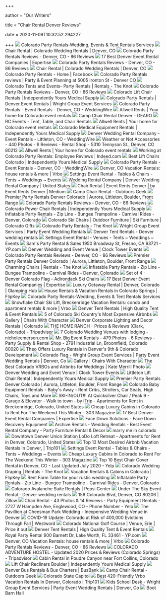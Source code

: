 +++
        
author = "Our Writers"
        
title = "Chair Rental Denver Reviews"
        
date = 2020-11-09T10:32:52.294227
        
+++
[ ![](https://cpartyrentals.com/wp-content/uploads/2016/02/CR-Party-logo.png)](https://cpartyrentals.com/wp-content/uploads/2016/02/CR-Party-logo.png) Colorado Party Rentals-Wedding, Events & Tent Rentals Services
[ ![](https://www.chairrentaldenver.com/wp-content/uploads/2018/06/ChairRental_logoV2-copy.png)](https://www.chairrentaldenver.com/wp-content/uploads/2018/06/ChairRental_logoV2-copy.png) Chair Rental | Colorado Wedding Rentals | Denver, CO
[ ![](https://cdn0.weddingwire.com/reviews/photos/5/2/0/8/r10_2x_1538025.jpg)](https://cdn0.weddingwire.com/reviews/photos/5/2/0/8/r10_2x_1538025.jpg) Colorado Party Rentals Reviews - Denver, CO - 86 Reviews
[ ![](https://res.cloudinary.com/expertise-com/image/upload/f_auto,fl_lossy,q_auto/w_740,h_370,c_scale/remote_media/dir/hero_banner/event-rentals-hero-banner.jpg)](https://res.cloudinary.com/expertise-com/image/upload/f_auto,fl_lossy,q_auto/w_740,h_370,c_scale/remote_media/dir/hero_banner/event-rentals-hero-banner.jpg) 17 Best Denver Event Rental Companies | Expertise
[ ![](https://cdn0.weddingwire.com/emp/fotos/5/6/9/8/8/1/andreamikey-494_51_188965_v1.jpg)](https://cdn0.weddingwire.com/emp/fotos/5/6/9/8/8/1/andreamikey-494_51_188965_v1.jpg) Colorado Party Rentals Reviews - Denver, CO - 86 Reviews
[ ![](https://www.chairrentaldenver.com/wp-content/uploads/2018/04/ChairRental_logo.png)](https://www.chairrentaldenver.com/wp-content/uploads/2018/04/ChairRental_logo.png) Chair Rental | Colorado Wedding Rentals | Denver, CO
[ ![](https://lookaside.fbsbx.com/lookaside/crawler/media/?media_id=293215999809)](https://lookaside.fbsbx.com/lookaside/crawler/media/?media_id=293215999809) Colorado Party Rentals - Home | Facebook
[ ![](https://ddjkm7nmu27lx.cloudfront.net/148296370161613/cover/5868d1c6b1aed2.60825773.png)](https://ddjkm7nmu27lx.cloudfront.net/148296370161613/cover/5868d1c6b1aed2.60825773.png) Colorado Party Rentals reviews | Party & Event Planning at 5005 Ironton St  - Denver CO
[ ![](https://media-api.xogrp.com/images/8b286f61-7b77-4eb7-9b14-cc5543f7d509~rs_414.240)](https://media-api.xogrp.com/images/8b286f61-7b77-4eb7-9b14-cc5543f7d509~rs_414.240) Colorado Tents and Events- Party Rentals | Rentals - The Knot
[ ![](https://cdn0.weddingwire.com/reviews/photos/7/1/9/0/r10_2x_1460917.jpg)](https://cdn0.weddingwire.com/reviews/photos/7/1/9/0/r10_2x_1460917.jpg) Colorado Party Rentals Reviews - Denver, CO - 86 Reviews
[ ![](https://independentlyyours.org/wp-content/uploads/2019/01/rental-stand-assist-chair-lift-chair-colorado-boulder-parker-louisville.png)](https://independentlyyours.org/wp-content/uploads/2019/01/rental-stand-assist-chair-lift-chair-colorado-boulder-parker-louisville.png) Colorado Lift Chair Rentals | Independently Yours Medical Supply
[ ![](https://thewrightgroupnow.com/wp-content/uploads/2018/04/IMG_0830-1080x675.jpg)](https://thewrightgroupnow.com/wp-content/uploads/2018/04/IMG_0830-1080x675.jpg) Colorado Party Rentals | Denver Event Rentals | Wright Group Event Services
[ ![](https://cdn0.weddingwire.com/emp/fotos/5/3/9/3/8/9/t25_1507251122454-170913-0307-skylight-loveproject.jpg)](https://cdn0.weddingwire.com/emp/fotos/5/3/9/3/8/9/t25_1507251122454-170913-0307-skylight-loveproject.jpg) Colorado Party Rentals - Event Rentals - Denver, CO - WeddingWire
[ ![](https://allwellrents.com/wp-content/uploads/2020/06/Green-Gardening-Landscaping-Service-Business_Advertising-Website-2.jpg)](https://allwellrents.com/wp-content/uploads/2020/06/Green-Gardening-Landscaping-Service-Business_Advertising-Website-2.jpg) Allwell Rents | Your home for Colorado event rentals
[ ![](https://outdoorgearo.com/dev/wp-content/uploads/2019/04/Camping-Chairsblack-600x750.jpg)](https://outdoorgearo.com/dev/wp-content/uploads/2019/04/Camping-Chairsblack-600x750.jpg) Camp Chair Rental Denver - GEARO
[ ![](https://rcspecialevents.com/wp-content/uploads/2018/02/rc-event-planning-boulder-fort-collins-colorado-wyoming-e1552063733911.jpg)](https://rcspecialevents.com/wp-content/uploads/2018/02/rc-event-planning-boulder-fort-collins-colorado-wyoming-e1552063733911.jpg) RC Events - Tent, Table, and Chair Rentals
[ ![](https://allwellrents.com/wp-content/uploads/2020/06/Green-Gardening-Landscaping-Service-Business_Advertising-Website-8-1024x493.jpg)](https://allwellrents.com/wp-content/uploads/2020/06/Green-Gardening-Landscaping-Service-Business_Advertising-Website-8-1024x493.jpg) Allwell Rents | Your home for Colorado event rentals
[ ![](https://independentlyyours.org/wp-content/uploads/2016/06/colorado-lift-chair-rentals-300x194.png)](https://independentlyyours.org/wp-content/uploads/2016/06/colorado-lift-chair-rentals-300x194.png) Colorado Medical Equipment Rentals | Independently Yours Medical Supply
[ ![](https://cdn0.weddingwire.com/reviews/photos/3/9/7/4/r10_2x_1834793.jpg)](https://cdn0.weddingwire.com/reviews/photos/3/9/7/4/r10_2x_1834793.jpg) Denver Wedding Rental Company - Event Rentals - Littleton, CO - WeddingWire
[ ![](https://lookaside.fbsbx.com/lookaside/crawler/media/?media_id=3161981990504692)](https://lookaside.fbsbx.com/lookaside/crawler/media/?media_id=3161981990504692) Weather or Not Accessories - 440 Photos - 9 Reviews - Rental Shop - 5310  Tennyson St., Denver, CO 80212
[ ![](https://allwellrents.com/wp-content/uploads/2020/06/Green-Gardening-Landscaping-Service-Business_Advertising-Website-1-1-1024x493.jpg)](https://allwellrents.com/wp-content/uploads/2020/06/Green-Gardening-Landscaping-Service-Business_Advertising-Website-1-1-1024x493.jpg) Allwell Rents | Your home for Colorado event rentals
[ ![](https://d2q79iu7y748jz.cloudfront.net/s/_logo/0c559cd4865f3c03fa36944b2b478e49)](https://d2q79iu7y748jz.cloudfront.net/s/_logo/0c559cd4865f3c03fa36944b2b478e49) Working at Colorado Party Rentals: Employee Reviews | Indeed.com
[ ![](https://independentlyyours.org/wp-content/uploads/2020/02/best-lift-chairs-colorado-golden-technologies-independently-yours-medical-supply.jpg)](https://independentlyyours.org/wp-content/uploads/2020/02/best-lift-chairs-colorado-golden-technologies-independently-yours-medical-supply.jpg) Best Lift Chairs Colorado | Independently Yours Medical Supply
[ ![](https://cdn0.weddingwire.com/emp/fotos/3/5/6/8/6/1/t25_ceremony-27-edited_51_168653-158143994837066.jpg)](https://cdn0.weddingwire.com/emp/fotos/3/5/6/8/6/1/t25_ceremony-27-edited_51_168653-158143994837066.jpg) Colorado Party Rentals - Event Rentals - Denver, CO - WeddingWire
[ ![](https://odis.homeaway.com/odis/destination/ad98fa03-75ea-49b3-9487-a8974ce1f889.hw5.jpg)](https://odis.homeaway.com/odis/destination/ad98fa03-75ea-49b3-9487-a8974ce1f889.hw5.jpg) Denver, CO Vacation Rentals: house rentals & more | Vrbo
[ ![](https://www.settingseventrental.com/rentals/wp-content/uploads/2015/05/Louis-Antique-Chair_Salida-colorado_Party-rental_weddings_high-country-300x200.jpg)](https://www.settingseventrental.com/rentals/wp-content/uploads/2015/05/Louis-Antique-Chair_Salida-colorado_Party-rental_weddings_high-country-300x200.jpg) Settings Event Rental - Tables & Chairs - Tents ~ Weddings ~ Events
[ ![](https://static.wixstatic.com/media/9da9ea_b0d6a561b1ba4245b5b89b6fcac77853~mv2.jpg/v1/fill/w_229,h_530,al_c,q_80/9da9ea_b0d6a561b1ba4245b5b89b6fcac77853~mv2.webp)](https://static.wixstatic.com/media/9da9ea_b0d6a561b1ba4245b5b89b6fcac77853~mv2.jpg/v1/fill/w_229,h_530,al_c,q_80/9da9ea_b0d6a561b1ba4245b5b89b6fcac77853~mv2.webp) Wedding Rental Company | Denver Wedding Rental Company | United States
[ ![](https://miro.medium.com/max/835/1*_4syS4HFH5OdWyDAFrzA-w.png)](https://miro.medium.com/max/835/1*_4syS4HFH5OdWyDAFrzA-w.png) Chair Rental | Event Rents Denver | by Event Rents Denver | Medium
[ ![](https://www.outdoorsgeek.com/wp-content/uploads/2017/01/Camp-Chairred-Resized.jpg)](https://www.outdoorsgeek.com/wp-content/uploads/2017/01/Camp-Chairred-Resized.jpg) Camp Chair Rental - Outdoors Geek
[ ![](https://files.sysers.com/cp/upload/premierpartyrentals/categories/med/specials.png)](https://files.sysers.com/cp/upload/premierpartyrentals/categories/med/specials.png) Premier Party Rentals Denver Colorado | Aurora, Littleton, Boulder, Front  Range
[ ![](https://cdn0.weddingwire.com/reviews/photos/1/4/3/7/r10_2x_1717341.jpg)](https://cdn0.weddingwire.com/reviews/photos/1/4/3/7/r10_2x_1717341.jpg) Colorado Party Rentals Reviews - Denver, CO - 86 Reviews
[ ![](https://independentlyyours.org/wp-content/uploads/2018/01/golden-literider-envy-power-chair.png)](https://independentlyyours.org/wp-content/uploads/2018/01/golden-literider-envy-power-chair.png) Colorado Power Chair Rentals | Independently Yours Medical Supply
[ ![](https://www.gravityplayevents.com/userfiles/blocks_top/giant-water-slides-for-rent-in-colorado.jpg)](https://www.gravityplayevents.com/userfiles/blocks_top/giant-water-slides-for-rent-in-colorado.jpg) Inflatable Party Rentals - Zip Line - Bungee Trampoline - Carnival Rides -  Denver, Colorado
[ ![](https://www.coloradoskichairs.com/wp-content/uploads/2019/03/IMG_3616-e1552600941701.jpg)](https://www.coloradoskichairs.com/wp-content/uploads/2019/03/IMG_3616-e1552600941701.jpg) Colorado Ski Chairs | Outdoor Furniture | Ski Furniture | Colorado Gifts
[ ![](https://media-api.xogrp.com/images/e5cd406b-8a19-44b1-baf0-6bd7c889ba75)](https://media-api.xogrp.com/images/e5cd406b-8a19-44b1-baf0-6bd7c889ba75) Colorado Party Rentals - The Knot
[ ![](https://thewrightgroupnow.com/wp-content/uploads/2018/04/Colorado-Tent-Party-and-Wedding-Event-rentals.png)](https://thewrightgroupnow.com/wp-content/uploads/2018/04/Colorado-Tent-Party-and-Wedding-Event-rentals.png) Wright Group Event Services | Party Event Wedding Rentals
[ ![](https://f5prodstoragecontainer.blob.core.windows.net/prod-live-public/cache/prerendered/v2907.p3839.denver-tent-rentals.giant.jpg)](https://f5prodstoragecontainer.blob.core.windows.net/prod-live-public/cache/prerendered/v2907.p3839.denver-tent-rentals.giant.jpg) Denver Tent Rentals - Denver wedding rentals
[ ![](https://www.settingseventrental.com/rentals/wp-content/uploads/2019/11/ole-golf-course_Wedding-rental_Tent-Rental_Chair-Rental_Westcliffe-Colorado-2-400x300.jpg)](https://www.settingseventrental.com/rentals/wp-content/uploads/2019/11/ole-golf-course_Wedding-rental_Tent-Rental_Chair-Rental_Westcliffe-Colorado-2-400x300.jpg) Settings Event Rental - Venues - Tents ~ Weddings ~ Events
[ ![](https://i2.ypcdn.com/blob/67fc2608ea0af78ab21a3f4a0d4a1ae28d30d61e_400x260_crop.jpg)](https://i2.ypcdn.com/blob/67fc2608ea0af78ab21a3f4a0d4a1ae28d30d61e_400x260_crop.jpg) Sam's Party Rental & Sales 1950 Broadway St, Fresno, CA 93721 - YP.com
[ ![](https://www.clocktowerevents.com/images/slideShows/home2/ClockTowerWeddingEmpty.jpg)](https://www.clocktowerevents.com/images/slideShows/home2/ClockTowerWeddingEmpty.jpg) Denver Wedding and Event Venue | Clock Tower Events
[ ![](https://cdn0.weddingwire.com/reviews/photos/9/5/3/0/r10_2x_1780359.jpg)](https://cdn0.weddingwire.com/reviews/photos/9/5/3/0/r10_2x_1780359.jpg) Colorado Party Rentals Reviews - Denver, CO - 86 Reviews
[ ![](https://files.sysers.com/cp/upload/premierpartyrentals/categories/med/Heater_Category.png)](https://files.sysers.com/cp/upload/premierpartyrentals/categories/med/Heater_Category.png) Premier Party Rentals Denver Colorado | Aurora, Littleton, Boulder, Front  Range
[ ![](https://media-api.xogrp.com/images/6b87d242-2589-49fa-beb8-e27fe874b5dc)](https://media-api.xogrp.com/images/6b87d242-2589-49fa-beb8-e27fe874b5dc) Charming Chairs | Rentals - The Knot
[ ![](https://www.gravityplayevents.com/userfiles/blocks_top/zip-line-rental-denver-colorado.jpg)](https://www.gravityplayevents.com/userfiles/blocks_top/zip-line-rental-denver-colorado.jpg) Inflatable Party Rentals - Zip Line - Bungee Trampoline - Carnival Rides -  Denver, Colorado
[ ![](https://www.coloradoskichairs.com/wp-content/uploads/2019/05/IMG_4893-e1557616073102.jpg)](https://www.coloradoskichairs.com/wp-content/uploads/2019/05/IMG_4893-e1557616073102.jpg) Set of 4 - Denver Colorado Flag - Adirondack Ski Chairs
[ ![](https://res.cloudinary.com/expertise-com/image/upload/f_auto,fl_lossy,q_auto:low/remote_media/logos/denver-co_co_event-rentals_71.jpg)](https://res.cloudinary.com/expertise-com/image/upload/f_auto,fl_lossy,q_auto:low/remote_media/logos/denver-co_co_event-rentals_71.jpg) 17 Best Denver Event Rental Companies | Expertise
[ ![](https://media.glampinghub.com/CACHE/images/accommodations/log-cabin-rental-with-luxury-eight-person-hot-tub-for-getaway-near-1560343874700/a378260e402a5e9fe8e16b6cfbb550fd.jpg)](https://media.glampinghub.com/CACHE/images/accommodations/log-cabin-rental-with-luxury-eight-person-hot-tub-for-getaway-near-1560343874700/a378260e402a5e9fe8e16b6cfbb550fd.jpg) Luxury Getaway Rental | Denver, Colorado | Glamping Hub
[ ![](https://tap1.fkimg.com/media/vr-splice-l/05/72/e5/f2.jpg)](https://tap1.fkimg.com/media/vr-splice-l/05/72/e5/f2.jpg) House Rentals & Vacation Rentals in Colorado Springs | FlipKey
[ ![](https://cpartyrentals.com/wp-content/uploads/bfi_thumb/cake-and-lace-nf0e9ogdbe9cw0wkdekjm5e24ju37q34188cb5m71g.png)](https://cpartyrentals.com/wp-content/uploads/bfi_thumb/cake-and-lace-nf0e9ogdbe9cw0wkdekjm5e24ju37q34188cb5m71g.png) Colorado Party Rentals-Wedding, Events & Tent Rentals Services
[ ![](https://odis.homeaway.com/odis/listing/70274636-5dcc-4ec9-96b0-fe42725db4bb.c9.jpg)](https://odis.homeaway.com/odis/listing/70274636-5dcc-4ec9-96b0-fe42725db4bb.c9.jpg) Snowflake Chair Ski Lift, Breckenridge Vacation Rentals: condo and  apartment rentals & more | Vrbo
[ ![](http://www.denvertentrentals.com/wp-content/uploads/2017/04/40ft-x-80ft-elite-600x410.jpg)](http://www.denvertentrentals.com/wp-content/uploads/2017/04/40ft-x-80ft-elite-600x410.jpg) Denver Tent Rentals | High Quality Tent & Event Rentals
[ ![](https://cdn.5280.com/2020/01/Aspen_chalet_Luxury_Airbnb.jpg)](https://cdn.5280.com/2020/01/Aspen_chalet_Luxury_Airbnb.jpg) 5 of Colorado Ski Country's Most Expensive Airbnbs
[ ![](https://chairswithcharacter.files.wordpress.com/2012/09/styled-shoots-strawberrystylededit-0113.jpg)](https://chairswithcharacter.files.wordpress.com/2012/09/styled-shoots-strawberrystylededit-0113.jpg) Gallery | Chairs With Character
[ ![](https://www.lightinganddesignbyscott.com/wp-content/uploads/2018/03/12928253_10153996880235460_3571423447240622031_n.jpg)](https://www.lightinganddesignbyscott.com/wp-content/uploads/2018/03/12928253_10153996880235460_3571423447240622031_n.jpg) Denver Corporate Lighting and Decor Rentals | Colorado
[ ![](https://dynamic-media-cdn.tripadvisor.com/media/photo-o/10/c4/09/b3/wedding-dinner-at-the.jpg?w=900&h=-1&s=1)](https://dynamic-media-cdn.tripadvisor.com/media/photo-o/10/c4/09/b3/wedding-dinner-at-the.jpg?w=900&h=-1&s=1) THE HOME RANCH - Prices & Reviews (Clark, Colorado) - Tripadvisor
[ ![](https://nicholeemerson.com/wp-content/uploads/sites/6396/2019/03/Keystone01.jpg)](https://nicholeemerson.com/wp-content/uploads/sites/6396/2019/03/Keystone01.jpg) 7 Colorado Wedding Venues with lodging - nicholeemerson.com
[ ![](https://lookaside.fbsbx.com/lookaside/crawler/media/?media_id=398702923659706)](https://lookaside.fbsbx.com/lookaside/crawler/media/?media_id=398702923659706) Mr. Big Event Rentals - 479 Photos - 6 Reviews - Party Supply & Rental Shop  - 2791 Industrial Ln, Broomfield, Colorado 80020
[ ![](https://cdn.5280.com/2018/06/Theo2_4124-Club9-lounge-960x673.jpg)](https://cdn.5280.com/2018/06/Theo2_4124-Club9-lounge-960x673.jpg) Theo Offers Luxury Rentals in Denver's 9th & Colorado Development
[ ![](https://thewrightgroupnow.com/wp-content/uploads/2017/12/Rent_Flags_Colorado_Wright_Group_Denver_Colorado_Flag.png)](https://thewrightgroupnow.com/wp-content/uploads/2017/12/Rent_Flags_Colorado_Wright_Group_Denver_Colorado_Flag.png) Colorado Flag - Wright Group Event Services | Party Event Wedding Rentals |  Denver, Co
[ ![](https://chairswithcharacter.files.wordpress.com/2012/09/styled-shoots-strawberrystylededit-0110.jpg)](https://chairswithcharacter.files.wordpress.com/2012/09/styled-shoots-strawberrystylededit-0110.jpg) Gallery | Chairs With Character
[ ![](https://images.squarespace-cdn.com/content/v1/58accb5df5e231736e8950ee/1580836905281-0IL193OYYJ6NWPXO7V7U/ke17ZwdGBToddI8pDm48kOSHJLhjDZIO_psSWwZoaGpZw-zPPgdn4jUwVcJE1ZvWQUxwkmyExglNqGp0IvTJZamWLI2zvYWH8K3-s_4yszcp2ryTI0HqTOaaUohrI8PI5l3E5RTclEUoMIS-oZKh3GD-tOTp0LPlxA8m2rlR4LM/Colorado+Airbnb+VRBO+Wedding)](https://images.squarespace-cdn.com/content/v1/58accb5df5e231736e8950ee/1580836905281-0IL193OYYJ6NWPXO7V7U/ke17ZwdGBToddI8pDm48kOSHJLhjDZIO_psSWwZoaGpZw-zPPgdn4jUwVcJE1ZvWQUxwkmyExglNqGp0IvTJZamWLI2zvYWH8K3-s_4yszcp2ryTI0HqTOaaUohrI8PI5l3E5RTclEUoMIS-oZKh3GD-tOTp0LPlxA8m2rlR4LM/Colorado+Airbnb+VRBO+Wedding) The Best Colorado VRBOs and Airbnbs for Weddings | Kate Merrill Photo
[ ![](https://www.clocktowerevents.com/images/slideShows/home2/ClockTowerWedding3.jpg)](https://www.clocktowerevents.com/images/slideShows/home2/ClockTowerWedding3.jpg) Denver Wedding and Event Venue | Clock Tower Events
[ ![](https://independentlyyours.org/wp-content/uploads/2020/01/parker-lift-chair-rentals.jpg)](https://independentlyyours.org/wp-content/uploads/2020/01/parker-lift-chair-rentals.jpg) Littleton Lift Chair Rental | Independently Yours Medical Supply
[ ![](https://files.sysers.com/cp/upload/premierpartyrentals/categories/med/frozen_drink_category.png)](https://files.sysers.com/cp/upload/premierpartyrentals/categories/med/frozen_drink_category.png) Premier Party Rentals Denver Colorado | Aurora, Littleton, Boulder, Front  Range
[ ![](https://babysaway.com/wp-content/uploads/2019/10/colorado-babysaway-rental-locations-1.png)](https://babysaway.com/wp-content/uploads/2019/10/colorado-babysaway-rental-locations-1.png) Colorado Baby Equipment Rentals - Baby's Away - Rent Cribs, Strollers, Car  Seats, High Chairs, Toys and More
[ ![](https://a0.muscache.com/im/pictures/541fcc14-5117-4b01-b9bf-2997daff837b.jpg?im_w=720)](https://a0.muscache.com/im/pictures/541fcc14-5117-4b01-b9bf-2997daff837b.jpg?im_w=720) SKI-IN/OUT!!! At Quicksilver Chair / Peak 9 - Garage & Elevator - Walk to  town - by iTrip - Apartments for Rent in Breckenridge, Colorado, United  States
[ ![](https://images.303magazine.com/uploads/2018/11/aspen-2.jpg)](https://images.303magazine.com/uploads/2018/11/aspen-2.jpg) Cheap Luxury Cabins in Colorado to Rent For The Weekend This Winter - 303  Magazine
[ ![](https://res.cloudinary.com/expertise-com/image/upload/f_auto,fl_lossy,q_auto/w_167,c_scale/remote_media/logos/denver-co_co_event-rentals_69.jpg)](https://res.cloudinary.com/expertise-com/image/upload/f_auto,fl_lossy,q_auto/w_167,c_scale/remote_media/logos/denver-co_co_event-rentals_69.jpg) 17 Best Denver Event Rental Companies | Expertise
[ ![](http://www.facedownsolutions.com/images/rental_package.jpg)](http://www.facedownsolutions.com/images/rental_package.jpg) Face Down Solutions - Face Down Recovery Equipment
[ ![](https://archiverentals.com/wp-content/uploads/2019/04/home-slider-1.jpg)](https://archiverentals.com/wp-content/uploads/2019/04/home-slider-1.jpg) Archive Rentals - Wedding Rentals - Best Event Rental Company - Party  Furniture Rental & Decor
[ ![](https://arrowheadmanor.com/wp-content/uploads/2014/06/Capture2.png)](https://arrowheadmanor.com/wp-content/uploads/2014/06/Capture2.png) marry me in colorado
[ ![](https://a0.muscache.com/im/pictures/62727899/cb061ac1_original.jpg?im_w=720)](https://a0.muscache.com/im/pictures/62727899/cb061ac1_original.jpg?im_w=720) Downtown Denver Union Station LoDo Loft Retreat - Apartments for Rent in  Denver, Colorado, United States
[ ![](http://static.trip101.com/paragraph_media/pictures/001/705/917/large/Private_Refuge_in_Central_Denver.png?1565838420)](http://static.trip101.com/paragraph_media/pictures/001/705/917/large/Private_Refuge_in_Central_Denver.png?1565838420) Top 13 Most Desired Airbnb Vacation Rentals In Denver, | Trip101
[ ![](https://www.settingseventrental.com/rentals/wp-content/uploads/2019/03/Childerns-Chair_Table-Rental_Chair-Rental_Party-Rental_Colorado-300x200.jpg)](https://www.settingseventrental.com/rentals/wp-content/uploads/2019/03/Childerns-Chair_Table-Rental_Chair-Rental_Party-Rental_Colorado-300x200.jpg) Settings Event Rental - Tables & Chairs - Tents ~ Weddings ~ Events
[ ![](https://images.303magazine.com/uploads/2018/11/e7b79d0f-9e41-4d28-82ee-7790c3e109fc.jpg)](https://images.303magazine.com/uploads/2018/11/e7b79d0f-9e41-4d28-82ee-7790c3e109fc.jpg) Cheap Luxury Cabins in Colorado to Rent For The Weekend This Winter - 303  Magazine
[ ![](https://s3-media0.fl.yelpcdn.com/bphoto/3Ax2D5vyUvFUu-PGCefpBw/ls.jpg)](https://s3-media0.fl.yelpcdn.com/bphoto/3Ax2D5vyUvFUu-PGCefpBw/ls.jpg) Top 10 Best Chair Cover Rental in Denver, CO - Last Updated July 2020 - Yelp
[ ![](https://media-api.xogrp.com/images/57dc1595-f935-4396-99da-c5cd83c92d85~rs_240.240)](https://media-api.xogrp.com/images/57dc1595-f935-4396-99da-c5cd83c92d85~rs_240.240) Colorado Wedding Draping | Rentals - The Knot
[ ![](https://tap1.fkimg.com/media/vr-splice-l/07/a3/21/5c.jpg)](https://tap1.fkimg.com/media/vr-splice-l/07/a3/21/5c.jpg) Vacation Rentals & Cabins in Colorado | FlipKey
[ ![](https://bensontentrent.com/wp-content/uploads/farmhouse-table1-e1521670680393.png)](https://bensontentrent.com/wp-content/uploads/farmhouse-table1-e1521670680393.png) Rent Farm Table for your rustic wedding
[ ![](https://www.gravityplayevents.com/userfiles/blocks_top/entertainment-companies-in-denver-colorado.jpg)](https://www.gravityplayevents.com/userfiles/blocks_top/entertainment-companies-in-denver-colorado.jpg) Inflatable Party Rentals - Zip Line - Bungee Trampoline - Carnival Rides -  Denver, Colorado
[ ![](https://www.suiteexperiencegroup.com/wp-content/themes/responsive/images/pepsi-center-club-level-suite-seating_960.jpg)](https://www.suiteexperiencegroup.com/wp-content/themes/responsive/images/pepsi-center-club-level-suite-seating_960.jpg) Colorado Avalanche Suite Rentals | Pepsi Center
[ ![](https://f5prodstoragecontainer.blob.core.windows.net/prod-live-public/cache/prerendered/v2430.p4531.under-the-sky-event-rental.giant.jpg)](https://f5prodstoragecontainer.blob.core.windows.net/prod-live-public/cache/prerendered/v2430.p4531.under-the-sky-event-rental.giant.jpg) Under The Sky Event Rental - Denver wedding rentals
[ ![](https://photos.zillowstatic.com/fp/1a4ac3bff87f0748b82ec8841331ff59-cc_ft_1536.jpg)](https://photos.zillowstatic.com/fp/1a4ac3bff87f0748b82ec8841331ff59-cc_ft_1536.jpg) 156 Colorado Blvd, Denver, CO 80206 | Zillow
[ ![](https://s3-media0.fl.yelpcdn.com/bphoto/C35dqxFCm0OHUQV08XV_xg/348s.jpg)](https://s3-media0.fl.yelpcdn.com/bphoto/C35dqxFCm0OHUQV08XV_xg/348s.jpg) Chair Rental - 43 Photos & 14 Reviews - Party Equipment Rentals - 2727 W  Hampden Ave, Englewood, CO - Phone Number - Yelp
[ ![](https://www.jcedmonds.com/wp-content/uploads/2019/03/20171021_Wedding_01698.jpg)](https://www.jcedmonds.com/wp-content/uploads/2019/03/20171021_Wedding_01698.jpg) The Pavillion at Cheesman Park Wedding - Inexpensive Wedding Venue in Denver
[ ![](https://images1.westword.com/imager/u/745xauto/11721588/homeless.image.unsplash.jpg)](https://images1.westword.com/imager/u/745xauto/11721588/homeless.image.unsplash.jpg) COVID-19 Update: Colorado at Risk of 400,000 Evictions Through Fall |  Westword
[ ![](https://cdn.wedding-spot.com/images/venues/10356/Colorado-National-Golf-Course-Wedding-Erie-CO-8.jpg)](https://cdn.wedding-spot.com/images/venues/10356/Colorado-National-Golf-Course-Wedding-Erie-CO-8.jpg) Colorado National Golf Course | Venue, Erie | Price it out
[ ![](http://www.denvertentrentals.com/wp-content/uploads/2017/03/14469479_1136506749764383_1455427747649239958_n.jpg)](http://www.denvertentrentals.com/wp-content/uploads/2017/03/14469479_1136506749764383_1455427747649239958_n.jpg) Denver Tent Rentals | High Quality Tent & Event Rentals
[ ![](https://i4.ypcdn.com/blob/13e1b508917ace09cd274cb282b3f79a17d93841_400x260_crop.jpg)](https://i4.ypcdn.com/blob/13e1b508917ace09cd274cb282b3f79a17d93841_400x260_crop.jpg) Royal Party Rental 900 Barnett Dr, Lake Worth, FL 33461 - YP.com
[ ![](https://images.ctfassets.net/gxwgulxyxxy1/5z8k2NAeWwmB3fhJSeQEvs/7083bc5ecf51a094057c12cab005dad6/33cfe760-615e-47ab-8054-21d8e50bdc8f.lg1.jpg)](https://images.ctfassets.net/gxwgulxyxxy1/5z8k2NAeWwmB3fhJSeQEvs/7083bc5ecf51a094057c12cab005dad6/33cfe760-615e-47ab-8054-21d8e50bdc8f.lg1.jpg) Denver, CO Vacation Rentals: house rentals & more | Vrbo
[ ![](https://cdn0.weddingwire.com/reviews/photos/7/0/4/8/r10_2x_1198407.jpg)](https://cdn0.weddingwire.com/reviews/photos/7/0/4/8/r10_2x_1198407.jpg) Colorado Party Rentals Reviews - Denver, CO - 86 Reviews
[ ![](https://dynamic-media-cdn.tripadvisor.com/media/photo-o/18/1d/5e/59/colorado-adventure-hostel.jpg?w=900&h=-1&s=1)](https://dynamic-media-cdn.tripadvisor.com/media/photo-o/18/1d/5e/59/colorado-adventure-hostel.jpg?w=900&h=-1&s=1) COLORADO ADVENTURE HOSTEL - Updated 2020 Prices & Reviews (Colorado  Springs) - Tripadvisor
[ ![](https://media.glampinghub.com/CACHE/images/accommodations/canyonside-campground-in-poudre-canyon-cottage-1518602884425/992835f1d1e3b872d8322ea7be24ab18.jpg)](https://media.glampinghub.com/CACHE/images/accommodations/canyonside-campground-in-poudre-canyon-cottage-1518602884425/992835f1d1e3b872d8322ea7be24ab18.jpg) Cabin Rental in Poudre Canyon near Fort Collins, Colorado
[ ![](https://independentlyyours.org/wp-content/uploads/2019/03/lift-chair-recliners-boulder-colorado-golden-technologies.png)](https://independentlyyours.org/wp-content/uploads/2019/03/lift-chair-recliners-boulder-colorado-golden-technologies.png) Lift Chair Recliners Boulder | Independently Yours Medical Supply
[ ![](https://cdn.shortpixel.ai/client/q_glossy,ret_img/https://1222aj2xrykt3vfxyv1mfknf-wpengine.netdna-ssl.com/wp-content/uploads/denver-colorado.jpg)](https://cdn.shortpixel.ai/client/q_glossy,ret_img/https://1222aj2xrykt3vfxyv1mfknf-wpengine.netdna-ssl.com/wp-content/uploads/denver-colorado.jpg) Denver Bus Rentals & Bus Charters | BusBank
[ ![](https://149359920.v2.pressablecdn.com/wp-content/uploads/2017/01/Camp-Chair-Green-Resized.jpg)](https://149359920.v2.pressablecdn.com/wp-content/uploads/2017/01/Camp-Chair-Green-Resized.jpg) Camp Chair Rental - Outdoors Geek
[ ![](https://bookdirect_venue_images.s3.amazonaws.com/1594829839976-rObd1fNLdfb2oJTI.jpg)](https://bookdirect_venue_images.s3.amazonaws.com/1594829839976-rObd1fNLdfb2oJTI.jpg) Colorado State Capitol
[ ![](http://static.trip101.com/paragraph_media/pictures/001/851/281/large/59b3d3d3-0080-4c88-aa89-557aff8fb0bd.c10.jpg?1587641207)](http://static.trip101.com/paragraph_media/pictures/001/851/281/large/59b3d3d3-0080-4c88-aa89-557aff8fb0bd.c10.jpg?1587641207) Best 420-Friendly Vrbo Vacation Rentals In Denver, Colorado | Trip101
[ ![](https://thewrightgroupnow.com/wp-content/uploads/2017/12/Kids-School-Desk-Wright-Group-Event-Services-_-Denver-Co-_-Specialty-Chair-Rentals.jpg)](https://thewrightgroupnow.com/wp-content/uploads/2017/12/Kids-School-Desk-Wright-Group-Event-Services-_-Denver-Co-_-Specialty-Chair-Rentals.jpg) Kids School Desk - Wright Group Event Services | Party Event Wedding Rentals  | Denver, Co
[ ![](https://images.squarespace-cdn.com/content/v1/5b625549f407b4b3b1d0a0dd/1561590085631-QKLGET36ARLYK52KIJHX/ke17ZwdGBToddI8pDm48kJg-Fs9N0laGvgucVyy6WKsUqsxRUqqbr1mOJYKfIPR7LoDQ9mXPOjoJoqy81S2I8N_N4V1vUb5AoIIIbLZhVYy7Mythp_T-mtop-vrsUOmeInPi9iDjx9w8K4ZfjXt2drbhfxOw7I34SIWe0zvJ4VjHWRgBYKlgdVaKn5VvPEh8ZDqXZYzu2fuaodM4POSZ4w/062619_BBH_SlidingBillboard_EventRental.jpg?format=2500w)](https://images.squarespace-cdn.com/content/v1/5b625549f407b4b3b1d0a0dd/1561590085631-QKLGET36ARLYK52KIJHX/ke17ZwdGBToddI8pDm48kJg-Fs9N0laGvgucVyy6WKsUqsxRUqqbr1mOJYKfIPR7LoDQ9mXPOjoJoqy81S2I8N_N4V1vUb5AoIIIbLZhVYy7Mythp_T-mtop-vrsUOmeInPi9iDjx9w8K4ZfjXt2drbhfxOw7I34SIWe0zvJ4VjHWRgBYKlgdVaKn5VvPEh8ZDqXZYzu2fuaodM4POSZ4w/062619_BBH_SlidingBillboard_EventRental.jpg?format=2500w) Boot Barn Hall
